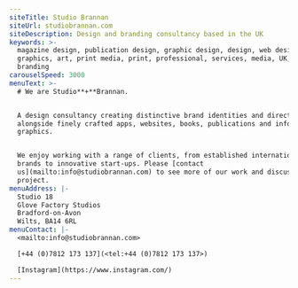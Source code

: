 ```yaml
---
siteTitle: Studio Brannan
siteUrl: studiobrannan.com
siteDescription: Design and branding consultancy based in the UK
keywords: >-
  magazine design, publication design, graphic design, design, web design,
  graphics, art, print media, print, professional, services, media, UK, app,
  branding
carouselSpeed: 3000
menuText: >-
  # We are Studio**+**Brannan.


  A design consultancy creating distinctive brand identities and direction,
  alongside finely crafted apps, websites, books, publications and information
  graphics. 


  We enjoy working with a range of clients, from established international
  brands to innovative start-ups. Please [contact
  us](mailto:info@studiobrannan.com) to see more of our work and discuss a
  project.
menuAddress: |-
  Studio 18
  Glove Factory Studios
  Bradford-on-Avon
  Wilts, BA14 6RL
menuContact: |-
  <mailto:info@studiobrannan.com>

  [+44 (0)7812 173 137](<tel:+44 (0)7812 173 137>)

  [Instagram](https://www.instagram.com/)
---
```


